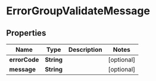 

# ErrorGroupValidateMessage

## Properties

| Name | Type | Description | Notes |
| ------------ | ------------- | ------------- | ------------- |
| **errorCode** | **String** |  |  [optional] |
| **message** | **String** |  |  [optional] |


